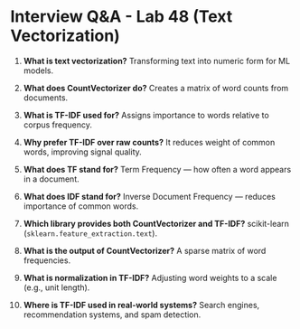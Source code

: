 # Interview Q&A - Lab 48 (Text Vectorization)

1. **What is text vectorization?**
   Transforming text into numeric form for ML models.

2. **What does CountVectorizer do?**
   Creates a matrix of word counts from documents.

3. **What is TF-IDF used for?**
   Assigns importance to words relative to corpus frequency.

4. **Why prefer TF-IDF over raw counts?**
   It reduces weight of common words, improving signal quality.

5. **What does TF stand for?**
   Term Frequency — how often a word appears in a document.

6. **What does IDF stand for?**
   Inverse Document Frequency — reduces importance of common words.

7. **Which library provides both CountVectorizer and TF-IDF?**
   scikit-learn (`sklearn.feature_extraction.text`).

8. **What is the output of CountVectorizer?**
   A sparse matrix of word frequencies.

9. **What is normalization in TF-IDF?**
   Adjusting word weights to a scale (e.g., unit length).

10. **Where is TF-IDF used in real-world systems?**
    Search engines, recommendation systems, and spam detection.
